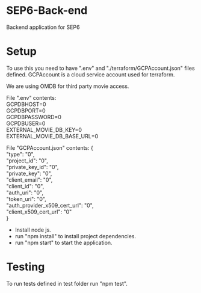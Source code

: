 # SEP6-Back-end
Backend application for SEP6

# Setup
To use this you need to have ".env" and "./terraform/GCPAccount.json" files defined. GCPAccount is a cloud service account used for terraform. 

We are using OMDB for third party movie access.

File ".env" contents:<br/>
  GCPDBHOST=0<br/>
  GCPDBPORT=0<br/>
  GCPDBPASSWORD=0<br/>
  GCPDBUSER=0<br/>
  EXTERNAL_MOVIE_DB_KEY=0<br/>
  EXTERNAL_MOVIE_DB_BASE_URL=0<br/>

File "GCPAccount.json" contents:
  {<br/>
    "type": "0",<br/>
    "project_id": "0",<br/>
    "private_key_id": "0",<br/>
    "private_key": "0",<br/>
    "client_email": "0",<br/>
    "client_id": "0",<br/>
    "auth_uri": "0",<br/>
    "token_uri": "0",<br/>
    "auth_provider_x509_cert_url": "0",<br/>
    "client_x509_cert_url": "0"<br/>
  }<br/>

- Install node js.
- run "npm install" to install project dependencies.
- run "npm start" to start the application.

# Testing
To run tests defined in test folder run "npm test".

